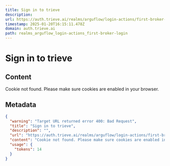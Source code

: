 ```yaml
---
title: Sign in to trieve
description: 
url: https://auth.trieve.ai/realms/arguflow/login-actions/first-broker-login?execution=048e6b77-f149-475c-9fed-e1356eb75182&client_id=vault&tab_id=Gash5hvCU88
timestamp: 2025-01-20T16:15:11.478Z
domain: auth.trieve.ai
path: realms_arguflow_login-actions_first-broker-login
---
```


# Sign in to trieve



## Content

Cookie not found. Please make sure cookies are enabled in your browser.

## Metadata

```json
{
  "warning": "Target URL returned error 400: Bad Request",
  "title": "Sign in to trieve",
  "description": "",
  "url": "https://auth.trieve.ai/realms/arguflow/login-actions/first-broker-login?execution=048e6b77-f149-475c-9fed-e1356eb75182&client_id=vault&tab_id=Gash5hvCU88",
  "content": "Cookie not found. Please make sure cookies are enabled in your browser.",
  "usage": {
    "tokens": 14
  }
}
```
